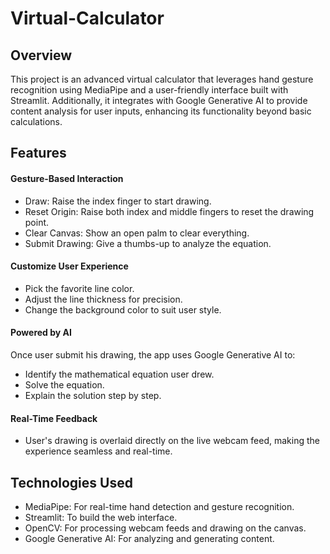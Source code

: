 # Virtual-Calculator 

## Overview

This project is an advanced virtual calculator that leverages hand gesture recognition using MediaPipe and a user-friendly interface built with Streamlit. Additionally, it integrates with Google Generative AI to provide content analysis for user inputs, enhancing its functionality beyond basic calculations.  

## Features

#### Gesture-Based Interaction
 - Draw: Raise the index finger to start drawing.  
 - Reset Origin: Raise both index and middle fingers to reset the drawing point.  
 - Clear Canvas: Show an open palm to clear everything.  
 - Submit Drawing: Give a thumbs-up to analyze the equation.  

#### Customize User Experience
 * Pick the favorite line color.  
 * Adjust the line thickness for precision.  
 * Change the background color to suit user style.  

#### Powered by AI  
  Once user submit his drawing, the app uses Google Generative AI to:   
   + Identify the mathematical equation user drew.  
   + Solve the equation.  
   + Explain the solution step by step.  

#### Real-Time Feedback
  - User's drawing is overlaid directly on the live webcam feed, making the experience seamless and real-time.  


## Technologies Used
* MediaPipe: For real-time hand detection and gesture recognition.
* Streamlit: To build the web interface.
* OpenCV: For processing webcam feeds and drawing on the canvas.
* Google Generative AI: For analyzing and generating content.
